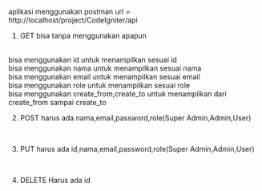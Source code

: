 aplikasi menggunakan postman
url = http://localhost/project/CodeIgniter/api
1. GET
bisa tanpa menggunakan apapun
<br>
bisa menggunakan id untuk menampilkan sesuai id
<br>
bisa menggunakan nama untuk menampilkan sesuai nama
<br>
bisa menggunakan email untuk menampilkan sesuai email
<br>
bisa menggunakan role untuk menampilkan sesuai role
<br>
bisa menggunakan create_from,create_to untuk menampilkan dari create_from sampai create_to
<br>

2. POST
harus ada nama,email,password,role(Super Admin,Admin,User)
<br>

3. PUT
harus ada id,nama,email,password,role(Super Admin,Admin,User)
<br>

4. DELETE
Harus ada id

